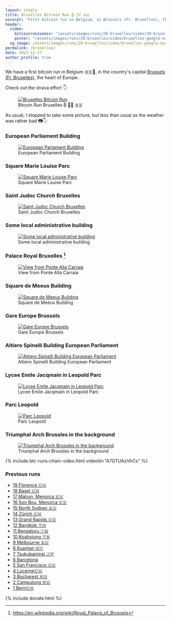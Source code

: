 ```yaml
---
layout: single
title: Bruxelles Bitcoin Run ₿ 🏃‍♂️ 🇧🇪
excerpt: "First bitcoin run in Belgium, in Brussels (Fr. Bruxelles), the heart of Europe."
header:
  video:
    bitcoinrunzoomin: "/assets/images/runs/20-bruxelles/video/20-bruxelles-zoomin-low-1080p.m4v"
    poster: "/assets/images/runs/20-bruxelles/video/bruxelles-google-earth-screenshot-1920x1080.jpg"
  og_image: /assets/images/runs/20-bruxelles/video/bruxelles-google-earth-screenshot-1920x1080.jpg
permalink: /bruxelles/
date: 2023-12-27
author_profile: true
---
```


We have a first bitcoin run in Belgium 🇧🇪🎉, in the country's capital [Brussels (Fr. Bruxelles)](https://en.wikipedia.org/wiki/Brussels),
the heart of Europe. 

Check out the strava effort 👇:

<figure class="image">
  <a href="https://www.strava.com/activities/10444305082">
    <img src="/assets/images/runs/20-bruxelles/page/bruxelles-strava-screenshot-with-overlay-1400x900.jpeg" alt="Bruxelles Bitcoin Run">
  </a>
  <figcaption>Bitcoin Run Bruxelles ₿ 🏃‍♂️ 🇧🇪</figcaption>
</figure> 


As usual, I stopped to take some picture, but less than usual as the weather was rather bad 📷👇:

### European Parliament Building

<figure class="image">
  <a href="/assets/images/runs/20-bruxelles/city/1-1200x900-european-parlament.jpg">
    <img src="/assets/images/runs/20-bruxelles/city/1-1200x900-european-parlament.jpg" alt="European Parlament Building">
  </a>
  <figcaption>European Parliament Building</figcaption>
</figure>


### Square Marie Louise Parc

<figure class="image">
  <a href="/assets/images/runs/20-bruxelles/city/2-1200x900-square-marie-louise.jpg">
    <img src="/assets/images/runs/20-bruxelles/city/2-1200x900-square-marie-louise.jpg" alt="Square Marie Louise Parc">
  </a>
  <figcaption>Square Marie Louise Parc</figcaption>
</figure>


### Saint Judoc Church Bruxelles

<figure class="image">
  <a href="/assets/images/runs/20-bruxelles/city/3-1200x900-saint-judoc-church.jpg">
    <img src="/assets/images/runs/20-bruxelles/city/3-1200x900-saint-judoc-church.jpg" 
            alt="Saint Judoc Church Bruxelles">
  </a>
  <figcaption>Saint Judoc Church Bruxelles</figcaption>
</figure>

### Some local administrative building 

<figure class="image">
  <a href="/assets/images/runs/20-bruxelles/city/4-1200x900-administrative-building.jpg">
    <img src="/assets/images/runs/20-bruxelles/city/4-1200x900-administrative-building.jpg" alt="Some local administrative building">
  </a>
  <figcaption>Some local administrative building</figcaption>
</figure>

### Palace Royal Bruxelles [^1]

[^1]: <https://en.wikipedia.org/wiki/Royal_Palace_of_Brussels>

<figure class="image">
  <a href="/assets/images/runs/20-bruxelles/city/5-1200x900-palace-royale-bruxelles.jpg">
    <img src="/assets/images/runs/20-bruxelles/city/5-1200x900-palace-royale-bruxelles.jpg" alt="View from Ponte Alla Carraia">
  </a>
  <figcaption>View from Ponte Alla Carraia</figcaption>
</figure>


### Square de Meeus Building

<figure class="image">
  <a href="/assets/images/runs/20-bruxelles/city/6-1200x900-square-de-meeus.jpg">
    <img src="/assets/images/runs/20-bruxelles/city/6-1200x900-square-de-meeus.jpg" alt="Square de Meeus Building">
  </a>
  <figcaption>Square de Meeus Building</figcaption>
</figure>

### Gare Europe Brussels

[^6]: <https://en.wikipedia.org/wiki/Florence_Cathedral>

<figure class="image">
  <a href="/assets/images/runs/20-bruxelles/city/7-1200x900-gare-europe.jpg">
    <img src="/assets/images/runs/20-bruxelles/city/7-1200x900-gare-europe.jpg" alt="Gare Europe Brussels">
  </a>
  <figcaption>Gare Europe Brussels</figcaption>
</figure>

### Altiero Spinelli Building European Parliament 

<figure class="image">
  <a href="/assets/images/runs/20-bruxelles/city/8-1200x900-altiero-spinelli-building.jpg">
    <img src="/assets/images/runs/20-bruxelles/city/8-1200x900-altiero-spinelli-building.jpg" alt="Altiero Spinelli Building European Parliament ">
  </a>
  <figcaption>Altiero Spinelli Building European Parliament </figcaption>
</figure>

### Lycee Emile Jacqmain in Leopold Parc

<figure class="image">
  <a href="/assets/images/runs/20-bruxelles/city/9-1200x900-lycee-emile-jacqmain.jpg">
    <img src="/assets/images/runs/20-bruxelles/city/9-1200x900-lycee-emile-jacqmain.jpg" alt="Lycee Emile Jacqmain in Leopold Parc">
  </a>
  <figcaption>Lycee Emile Jacqmain in Leopold Parc</figcaption>
</figure>

### Parc Leopold

<figure class="image">
  <a href="/assets/images/runs/20-bruxelles/city/10-1200x900-parc-leopold.jpg">
    <img src="/assets/images/runs/20-bruxelles/city/10-1200x900-parc-leopold.jpg" alt="Parc Leopold">
  </a>
  <figcaption>Parc Leopold</figcaption>
</figure>

### Triumphal Arch Brussles in the background

<figure class="image">
  <a href="/assets/images/runs/20-bruxelles/city/11-1200x900-triumphal-arch-in-the-background.jpg">
    <img src="/assets/images/runs/20-bruxelles/city/11-1200x900-triumphal-arch-in-the-background.jpg" alt="Triumphal Arch Brussles in the background">
  </a>
  <figcaption>Triumphal Arch Brussles in the background</figcaption>
</figure>

{% include btc-runs-chain-video.html videoId="A7GTUAzVhCs" %}

### Previous runs

- [19 Florence 🇨🇭](/florence)
- [18 Basel 🇨🇭](/basel)
- [17 Mahon, Menorca 🇪🇸](/mahon)
- [16 Son Bou, Menorca 🇪🇸](/son-bou)
- [15 North Sydney 🇦🇺](/north-sydney)
- [14 Zürich 🇨🇭](/zuerich)
- [13 Grand Rapids️ 🇺🇸](/grand-rapids)
- [12 Bangkok️ 🇹🇭](/bangkok)
- [11 Bengaluru 🇮🇳](/bengaluru)
- [10 Koahsiung 🇹🇼](/kaohsiung)
- [9 Melbourne 🇦🇺](/melbourne)
- [8 Kuantan 🇲🇾](/kuantan)
- [7 Tsukubamirai 🇯🇵](/tsukubamirai)
- [6 Barcelona](/barcelona)
- [5 San Francisco 🇺🇸](/san-francisco)
- [4 Lucerne🇨🇭](/lucerne)
- [3 Bucharest 🇷🇴](/bucharest)
- [2 Campulung 🇷🇴](/campulung)
- [1 Bern🇨🇭](/bern)

{% include donate.html %}  
